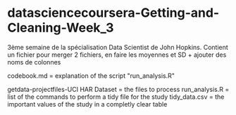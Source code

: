 datasciencecoursera-Getting-and-Cleaning-Week_3
==============================================

3ème semaine de la spécialisation Data Scientist de John Hopkins. Contient un fichier pour merger 2 fichiers, en faire les moyennes et SD + ajouter des noms de colonnes

codebook.md = explanation of the script "run_analysis.R"

getdata-projectfiles-UCI HAR Dataset = the files to process
run_analysis.R = list of the commands to perform a tidy file for the study 
tidy_data.csv = the important values of the study in a completly clear table
